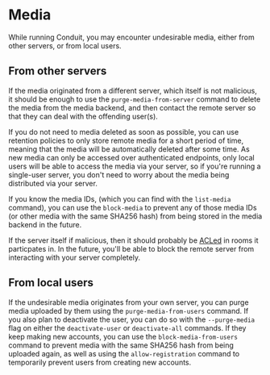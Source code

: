 # Media

While running Conduit, you may encounter undesirable media, either from other servers, or from local users.

## From other servers
If the media originated from a different server, which itself is not malicious, it should be enough
to use the `purge-media-from-server` command to delete the media from the media backend, and then
contact the remote server so that they can deal with the offending user(s).

If you do not need to media deleted as soon as possible, you can use retention policies to only
store remote media for a short period of time, meaning that the media will be automatically deleted
after some time. As new media can only be accessed over authenticated endpoints, only local users
will be able to access the media via your server, so if you're running a single-user server, you
don't need to worry about the media being distributed via your server.

If you know the media IDs, (which you can find with the `list-media` command), you can use the
`block-media` to prevent any of those media IDs (or other media with the same SHA256 hash) from
being stored in the media backend in the future.

If the server itself if malicious, then it should probably be [ACLed](https://spec.matrix.org/v1.14/client-server-api/#server-access-control-lists-acls-for-rooms)
in rooms it particpates in. In the future, you'll be able to block the remote server from
interacting with your server completely.

## From local users
If the undesirable media originates from your own server, you can purge media uploaded by them
using the `purge-media-from-users` command. If you also plan to deactivate the user, you can do so
with the `--purge-media` flag on either the `deactivate-user` or `deactivate-all` commands. If
they keep making new accounts, you can use the `block-media-from-users` command to prevent media
with the same SHA256 hash from being uploaded again, as well as using the `allow-registration`
command to temporarily prevent users from creating new accounts.
